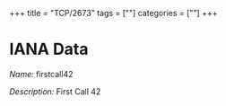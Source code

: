 +++
title = "TCP/2673"
tags = [""]
categories = [""]
+++

# IANA Data

_Name:_ firstcall42

_Description:_ First Call 42

